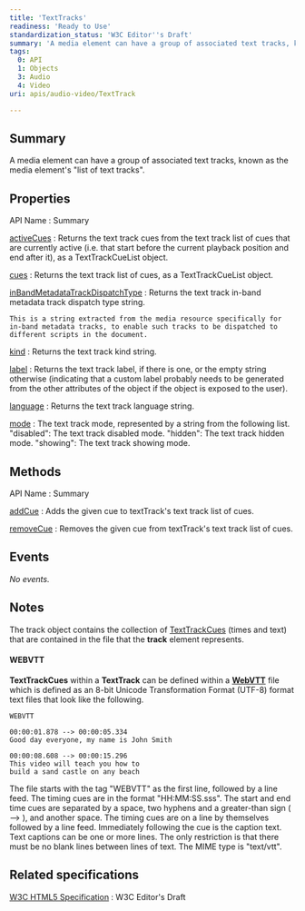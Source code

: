 ```yaml
---
title: 'TextTracks'
readiness: 'Ready to Use'
standardization_status: 'W3C Editor''s Draft'
summary: 'A media element can have a group of associated text tracks, known as the media element''s &quot;list of text tracks&quot;.'
tags:
  0: API
  1: Objects
  3: Audio
  4: Video
uri: apis/audio-video/TextTrack

---
```

## Summary

A media element can have a group of associated text tracks, known as the media element's &quot;list of text tracks&quot;.

## Properties

API Name
:   Summary

[activeCues](/apis/audio-video/TextTrack/activeCues)
:   Returns the text track cues from the text track list of cues that are currently active (i.e. that start before the current playback position and end after it), as a TextTrackCueList object.

[cues](/apis/audio-video/TextTrack/cues)
:   Returns the text track list of cues, as a TextTrackCueList object.

[inBandMetadataTrackDispatchType](/apis/audio-video/TextTrack/inBandMetadataTrackDispatchType)
:   Returns the text track in-band metadata track dispatch type string.

    This is a string extracted from the media resource specifically for in-band metadata tracks, to enable such tracks to be dispatched to different scripts in the document.

[kind](/apis/audio-video/TextTrack/kind)
:   Returns the text track kind string.

[label](/apis/audio-video/TextTrack/label)
:   Returns the text track label, if there is one, or the empty string otherwise (indicating that a custom label probably needs to be generated from the other attributes of the object if the object is exposed to the user).

[language](/apis/audio-video/TextTrack/language)
:   Returns the text track language string.

[mode](/apis/audio-video/TextTrack/mode)
:   The text track mode, represented by a string from the following list. "disabled": The text track disabled mode. "hidden": The text track hidden mode. "showing": The text track showing mode.

## Methods

API Name
:   Summary

[addCue](/apis/audio-video/TextTrack/addCue)
:   Adds the given cue to textTrack's text track list of cues.

[removeCue](/apis/audio-video/TextTrack/removeCue)
:   Removes the given cue from textTrack's text track list of cues.

## Events

*No events.*

## Notes

The track object contains the collection of [TextTrackCues](/apis/audio-video/TextTrackCue) (times and text) that are contained in the file that the **track** element represents.

#### WEBVTT

**TextTrackCues** within a **TextTrack** can be defined within a **[WebVTT](http://dev.w3.org/html5/webvtt/#dfnReturnLink-1)** file which is defined as an 8-bit Unicode Transformation Format (UTF-8) format text files that look like the following.

    WEBVTT

    00:00:01.878 --> 00:00:05.334
    Good day everyone, my name is John Smith

    00:00:08.608 --> 00:00:15.296
    This video will teach you how to
    build a sand castle on any beach

The file starts with the tag "WEBVTT" as the first line, followed by a line feed. The timing cues are in the format "HH:MM:SS.sss". The start and end time cues are separated by a space, two hyphens and a greater-than sign ( --\> ), and another space. The timing cues are on a line by themselves followed by a line feed. Immediately following the cue is the caption text. Text captions can be one or more lines. The only restriction is that there must be no blank lines between lines of text. The MIME type is "text/vtt".

## Related specifications

[W3C HTML5 Specification](http://dev.w3.org/html5/spec/single-page.html)
:   W3C Editor's Draft

